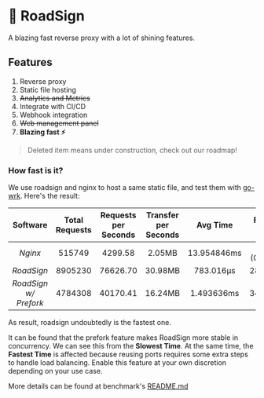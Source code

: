 # 🚦 RoadSign

A blazing fast reverse proxy with a lot of shining features.

## Features

1. Reverse proxy
2. Static file hosting
3. ~~Analytics and Metrics~~
4. Integrate with CI/CD
5. Webhook integration
6. ~~Web management panel~~
7. **Blazing fast ⚡**

> Deleted item means under construction, check out our roadmap!

### How fast is it?

We use roadsign and nginx to host a same static file, and test them with [go-wrk](https://github.com/tsliwowicz/go-wrk). 
Here's the result:

|      **Software**     | Total Requests | Requests per Seconds | Transfer per Seconds |   Avg Time  | Fastest Time | Slowest Time | Errors Count |
|:---------------------:|:--------------:|:--------------------:|:--------------------:|:-----------:|:------------:|:------------:|:------------:|
|        _Nginx_        |     515749     |        4299.58       |        2.05MB        | 13.954846ms |      0s (Cached)      |  410.6972ms  |       0      |
|       _RoadSign_      |     8905230    |       76626.70       | 30.98MB       |  783.016µs  |      28.542µs      |   46.773083ms  |       0      |
| _RoadSign w/ Prefork_ |     4784308    |       40170.41       |        16.24MB        | 1.493636ms |      34.291µs      |  8.727666ms  |       0      |

As result, roadsign undoubtedly is the fastest one.

It can be found that the prefork feature makes RoadSign more stable in concurrency. We can see this from the **Slowest Time**. At the same time, the **Fastest Time** is affected because reusing ports requires some extra steps to handle load balancing. Enable this feature at your own discretion depending on your use case.

More details can be found at benchmark's [README.md](./test/benchmark/README.md)
